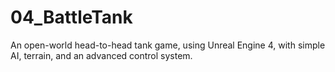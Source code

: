 # 04_BattleTank
An open-world head-to-head tank game, using Unreal Engine 4, with simple AI, terrain, and an advanced control system.
